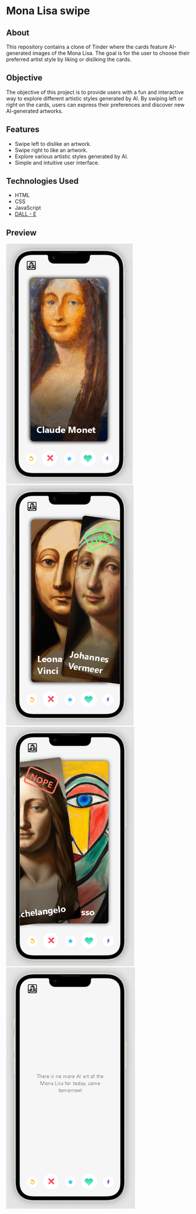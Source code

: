 # Mona Lisa swipe

## About
This repository contains a clone of Tinder where the cards feature AI-generated images of the Mona Lisa. The goal is for the user to choose their preferred artist style by liking or disliking the cards.

## Objective
The objective of this project is to provide users with a fun and interactive way to explore different artistic styles generated by AI. By swiping left or right on the cards, users can express their preferences and discover new AI-generated artworks.

## Features
- Swipe left to dislike an artwork.
- Swipe right to like an artwork.
- Explore various artistic styles generated by AI.
- Simple and intuitive user interface.

## Technologies Used
- HTML
- CSS
- JavaScript
- [DALL - E](https://labs.openai.com/)

## Preview
[![Preview 1](img/example1.png)](index.html)
[![Preview 3](img/example2.png)](index.html)
[![Preview 3](img/example3.png)](index.html)
[![Preview 4](img/example4.png)](index.html)

